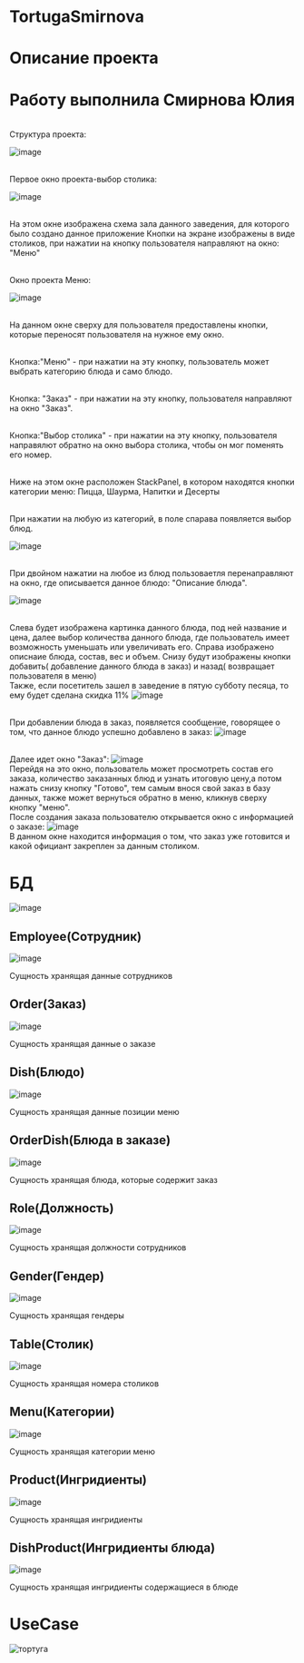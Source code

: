 # TortugaSmirnova
<h1>Описание проекта </h1>

<h1>  Работу выполнила Смирнова Юлия  </h1>

<br> Структура проекта: <br>

![image](https://user-images.githubusercontent.com/98512778/212545711-2e1e530c-8616-4445-9137-2fa9f65f805b.png)

<br> Первое окно проекта-выбор столика: <br>

![image](https://user-images.githubusercontent.com/98512778/196400819-2f42634f-7c13-45e3-8e1e-ab53a537db5e.png)

<br> На этом окне изображена схема зала данного заведения, для которого было создано данное приложение 
Кнопки на экране изображены в виде столиков, при нажатии на кнопку пользователя направляют на окно: "Меню" 

<br> Окно проекта Меню: <br>

![image](https://user-images.githubusercontent.com/98512778/196402707-375bab4b-6480-446d-838a-6da6732fa9a7.png)

<br>На данном окне сверху для пользователя предоставлены кнопки, которые переносят пользователя на нужное ему окно.<br>

<br>Кнопка:"Меню" - при нажатии на эту кнопку, пользователь может выбрать категорию блюда и само блюдо.<br>

<br>Кнопка: "Заказ" - при нажатии на эту кнопку, пользователя направляют на окно "Заказ".  <br>

<br>Кнопка:"Выбор столика" - при нажатии на эту кнопку, пользователя направялют обратно на окно выбора столика, чтобы он мог поменять его номер.<br>

<br>Ниже на этом окне расположен StackPanel, в котором находятся кнопки категории меню: Пицца, Шаурма, Напитки и Десерты<br>

<br>При нажатии на любую из категорий, в поле спарава появляется выбор блюд.

![image](https://user-images.githubusercontent.com/98512778/196559165-9a403c80-64a3-4036-a9f3-e24bf7bf006a.png)


<br>При двойном нажатии на любое из блюд пользоваетля перенаправляют на окно, где описывается данное блюдо: "Описание блюда".



![image](https://user-images.githubusercontent.com/98512778/196557943-59e9a2a2-5678-470b-ab85-e961f6dbeced.png)

<br>Слева будет изображена картинка данного блюда, под ней название и цена, далее выбор количества данного блюда, 
где пользователь имеет возможность  уменьшать или увеличивать его.
Справа изображено описнаие блюда, состав, вес и объем.
Снизу будут изображены кнопки добавить( добавление данного блюда в заказ) и назад( возвращает пользователя в меню)
<br> Также, если посетитель зашел в заведение в пятую субботу песяца, то ему будет сделана скидка 11%
![image](https://user-images.githubusercontent.com/98512778/201787696-159a63ea-b884-4e67-98f4-8936c6e6ae24.png)




<br> При добавлении блюда в заказ, появляется сообщение, говорящее о том, что данное блюдо успешно добавлено в заказ:
![image](https://user-images.githubusercontent.com/98512778/196559412-84535f26-59d6-4852-af45-c3d7164969ae.png)

<br>Далее идет окно "Заказ":
![image](https://user-images.githubusercontent.com/98512778/196559563-14b53ab8-91d8-4d02-bf30-b710ba28e9d2.png)
<br> Перейдя на это окно, пользователь может просмотреть состав его заказа, количество заказанных блюд и узнать итоговую цену,а потом нажать снизу кнопку "Готово", тем самым внося свой заказ в базу данных,
также может вернуться обратно в меню, кликнув сверху кнопку "меню".
<br> После создания заказа  пользователю открывается окно с информацией о заказе:
![image](https://user-images.githubusercontent.com/98512778/196560080-79b68c83-6c56-49e1-8c5e-c739a8297ce0.png)
<br> В данном окне находится информация о том, что заказ уже готовится и какой официант закреплен за данным столиком.

<h1>БД</h1>

![image](https://user-images.githubusercontent.com/98512778/212114864-d51235e3-2b15-495a-a4ac-25b1957daedb.png)

<h2>Employee(Сотрудник)</h2>

![image](https://user-images.githubusercontent.com/98512778/212115086-ed565b87-c12c-4e83-a03e-31ecf00cf3bc.png)

Сущность хранящая данные сотрудников

<h2>Order(Заказ)</h2>

![image](https://user-images.githubusercontent.com/98512778/212115086-ed565b87-c12c-4e83-a03e-31ecf00cf3bc.png)

Сущность хранящая данные о заказе

<h2>Dish(Блюдо)</h2>

![image](https://user-images.githubusercontent.com/98512778/212116009-9634b073-da08-4446-bd85-a4aae3b44e50.png)

Сущность хранящая данные позиции меню

<h2>OrderDish(Блюда в заказе)</h2>

![image](https://user-images.githubusercontent.com/98512778/212115086-ed565b87-c12c-4e83-a03e-31ecf00cf3bc.png)

Сущность хранящая блюда, которые содержит заказ

<h2>Role(Должность)</h2>

![image](https://user-images.githubusercontent.com/98512778/212116790-37db762d-27aa-415a-b87f-174b65daae18.png)

Сущность хранящая должности сотрудников

<h2>Gender(Гендер)</h2>

![image](https://user-images.githubusercontent.com/98512778/212116910-5aa9e3c9-ace9-4a4a-8008-233c9e49daba.png)

Сущность хранящая гендеры

<h2>Table(Столик)</h2>

![image](https://user-images.githubusercontent.com/98512778/212117141-2a76b1db-44b5-4661-a45a-38c1a9a1f7a5.png)

Сущность хранящая номера столиков

<h2>Menu(Категории)</h2>

![image](https://user-images.githubusercontent.com/98512778/212117409-8a5c58fb-26ec-470e-9dad-f26851c28375.png)

Сущность хранящая категории меню

<h2>Product(Ингридиенты)</h2>

![image](https://user-images.githubusercontent.com/98512778/212119161-cf416842-0424-4d6e-b219-f0ddb6ed0d07.png)

Сущность хранящая ингридиенты

<h2>DishProduct(Ингридиенты блюда)</h2>

![image](https://user-images.githubusercontent.com/98512778/212119415-260e16ea-12e0-4943-93f9-f084b0ee227a.png)

Сущность хранящая ингридиенты содержащиеся в блюде

<h1>UseCase</h1>

![тортуга](https://user-images.githubusercontent.com/98512778/212111966-430850ef-acd2-4c17-abda-09b19dc0ceb8.png)
